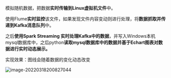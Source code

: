 

模拟随机数据，把数据**实时传输到Linux虚拟机文件**中。

使用Flume**实时监控**该文件，如果发现文件内容变动则进行处理，将**数据抓取并传递到Kafka消息队列**中。

之后**使用Spark Streaming 实时处理Kafka中的数据**，并写入Windows本机mysql数据库中，之后python**读取mysql数据库中的数据并基于Echart图表对数据进行实时动态展示。**

实现效果：图线会随着数据的变化动态改变

![image-20220318200827044](https://gitee.com/yang-chuanwei/typora-img/raw/master/img/image-20220318200827044.png)